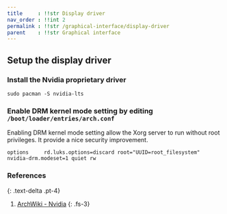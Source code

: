 ```yaml
---
title     : !!str Display driver
nav_order : !!int 2
permalink : !!str /graphical-interface/display-driver
parent    : !!str Graphical interface
---
```


## Setup the display driver

### Install the Nvidia proprietary driver
```
sudo pacman -S nvidia-lts
```

### Enable DRM kernel mode setting by editing `/boot/loader/entries/arch.conf`

Enabling DRM kernel mode setting allow the Xorg server to run without root privileges. It provide a nice security improvement.

```
options     rd.luks.options=discard root="UUID=root_filesystem" nvidia-drm.modeset=1 quiet rw
```

### References
{: .text-delta .pt-4}

1. [ArchWiki - Nvidia](https://wiki.archlinux.org/index.php/NVIDIA)
{: .fs-3}
